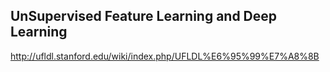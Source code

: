 ## UnSupervised Feature Learning and Deep Learning
http://ufldl.stanford.edu/wiki/index.php/UFLDL%E6%95%99%E7%A8%8B
